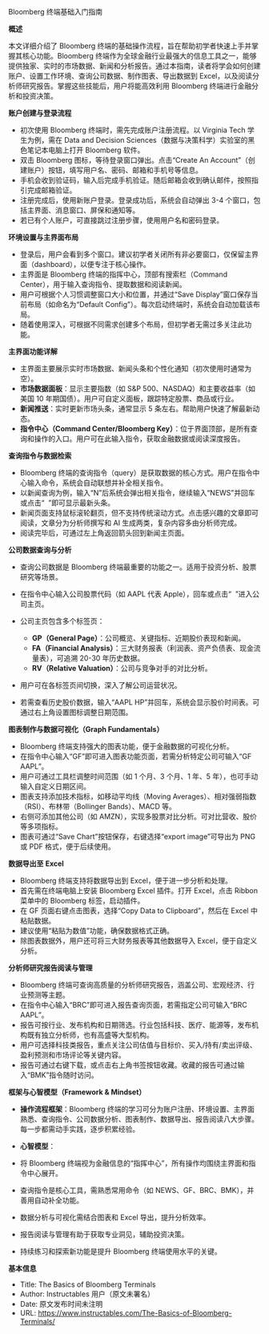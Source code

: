 Bloomberg 终端基础入门指南

  

**概述**

  

本文详细介绍了 Bloomberg 终端的基础操作流程，旨在帮助初学者快速上手并掌握其核心功能。Bloomberg 终端作为全球金融行业最强大的信息工具之一，能够提供独家、实时的市场数据、新闻和分析报告。通过本指南，读者将学会如何创建账户、设置工作环境、查询公司数据、制作图表、导出数据到 Excel，以及阅读分析师研究报告。掌握这些技能后，用户将能高效利用 Bloomberg 终端进行金融分析和投资决策。

  

**账户创建与登录流程**

- 初次使用 Bloomberg 终端时，需先完成账户注册流程。以 Virginia Tech 学生为例，需在 Data and Decision Sciences（数据与决策科学）实验室的黑色笔记本电脑上打开 Bloomberg 软件。
- 双击 Bloomberg 图标，等待登录窗口弹出。点击“Create An Account”（创建账户）按钮，填写用户名、密码、邮箱和手机号等信息。
- 手机会收到验证码，输入后完成手机验证。随后邮箱会收到确认邮件，按照指引完成邮箱验证。
- 注册完成后，使用新账户登录。登录成功后，系统会自动弹出 3-4 个窗口，包括主界面、消息窗口、屏保和通知等。
- 若已有个人账户，可直接跳过注册步骤，使用用户名和密码登录。

  

**环境设置与主界面布局**

- 登录后，用户会看到多个窗口。建议初学者关闭所有非必要窗口，仅保留主界面（dashboard），以便专注于核心操作。
- 主界面是 Bloomberg 终端的指挥中心，顶部有搜索栏（Command Center），用于输入查询指令、提取数据和阅读新闻。
- 用户可根据个人习惯调整窗口大小和位置，并通过“Save Display”窗口保存当前布局（如命名为“Default Config”）。每次启动终端时，系统会自动加载该布局。
- 随着使用深入，可根据不同需求创建多个布局，但初学者无需过多关注此功能。

  

**主界面功能详解**

- 主界面主要展示实时市场数据、新闻头条和个性化通知（初次使用时通常为空）。
- **市场数据面板**：显示主要指数（如 S&P 500、NASDAQ）和主要收益率（如美国 10 年期国债）。用户可自定义面板，跟踪特定股票、商品或行业。
- **新闻推送**：实时更新市场头条，通常显示 5 条左右。帮助用户快速了解最新动态。
- **指令中心（Command Center/Bloomberg Key）**：位于界面顶部，是所有查询和操作的入口。用户可在此输入指令，获取金融数据或阅读深度报告。

  

**查询指令与数据检索**

- Bloomberg 终端的查询指令（query）是获取数据的核心方式。用户在指令中心输入命令，系统会自动联想并补全相关指令。
- 以新闻查询为例，输入“N”后系统会弹出相关指令，继续输入“NEWS”并回车或点击“  <GO>”即可显示最新头条。
- 新闻页面支持鼠标滚轮翻页，但不支持传统滚动方式。点击感兴趣的文章即可阅读，文章分为分析师撰写和 AI 生成两类，复杂内容多由分析师完成。
- 阅读完毕后，可通过左上角返回箭头回到新闻主页面。

  

**公司数据查询与分析**

- 查询公司数据是 Bloomberg 终端最重要的功能之一。适用于投资分析、股票研究等场景。
- 在指令中心输入公司股票代码（如 AAPL 代表 Apple），回车或点击“  <GO>”进入公司主页。
- 公司主页包含多个标签页：

	- **GP（General Page）**：公司概览、关键指标、近期股价表现和新闻。
	- **FA（Financial Analysis）**：三大财务报表（利润表、资产负债表、现金流量表），可追溯 20-30 年历史数据。
	- **RV（Relative Valuation）**：公司与竞争对手的对比分析。

- 用户可在各标签页间切换，深入了解公司运营状况。
- 若需查看历史股价数据，输入“AAPL HP”并回车，系统会显示股价时间表。可通过右上角设置图标调整日期范围。

  

**图表制作与数据可视化（Graph Fundamentals）**

- Bloomberg 终端支持强大的图表功能，便于金融数据的可视化分析。
- 在指令中心输入“GF”即可进入图表功能页面，若需分析特定公司可输入“GF AAPL”。
- 用户可通过工具栏调整时间范围（如 1 个月、3 个月、1 年、5 年），也可手动输入自定义日期区间。
- 图表支持添加技术指标，如移动平均线（Moving Averages）、相对强弱指数（RSI）、布林带（Bollinger Bands）、MACD 等。
- 右侧可添加其他公司（如 AMZN），实现多股票对比分析。可对比营收、股价等多项指标。
- 图表可通过“Save Chart”按钮保存，右键选择“export image”可导出为 PNG 或 PDF 格式，便于后续使用。

  

**数据导出至** **Excel**

- Bloomberg 终端支持将数据导出到 Excel，便于进一步分析和处理。
- 首先需在终端电脑上安装 Bloomberg Excel 插件。打开 Excel，点击 Ribbon 菜单中的 Bloomberg 标签，启动插件。
- 在 GF 页面右键点击图表，选择“Copy Data to Clipboard”，然后在 Excel 中粘贴数据。
- 建议使用“粘贴为数值”功能，确保数据格式正确。
- 除图表数据外，用户还可将三大财务报表等其他数据导入 Excel，便于自定义分析。

  

**分析师研究报告阅读与管理**

- Bloomberg 终端可查询高质量的分析师研究报告，涵盖公司、宏观经济、行业预测等主题。
- 在指令中心输入“BRC”即可进入报告查询页面，若需指定公司可输入“BRC AAPL”。
- 报告可按行业、发布机构和日期筛选。行业包括科技、医疗、能源等，发布机构既有独立分析师，也有高盛等大型机构。
- 用户可选择科技类报告，重点关注公司估值与目标价、买入/持有/卖出评级、盈利预测和市场评论等关键内容。
- 报告可通过右键下载，或点击右上角书签按钮收藏。收藏的报告可通过输入“BMK”指令随时访问。

  

**框架与心智模型（Framework & Mindset）**

- **操作流程框架**：Bloomberg 终端的学习可分为账户注册、环境设置、主界面熟悉、查询指令、公司数据分析、图表制作、数据导出、报告阅读八大步骤。每一步都需动手实践，逐步积累经验。
- **心智模型**：

- 将 Bloomberg 终端视为金融信息的“指挥中心”，所有操作均围绕主界面和指令中心展开。
- 查询指令是核心工具，需熟悉常用命令（如 NEWS、GF、BRC、BMK），并善用自动补全功能。
- 数据分析与可视化需结合图表和 Excel 导出，提升分析效率。
- 报告阅读与管理有助于获取专业洞见，辅助投资决策。
- 持续练习和探索新功能是提升 Bloomberg 终端使用水平的关键。

  

**基本信息**

- Title: The Basics of Bloomberg Terminals
- Author: Instructables 用户（原文未署名）
- Date: 原文发布时间未注明
- URL: https://www.instructables.com/The-Basics-of-Bloomberg-Terminals/